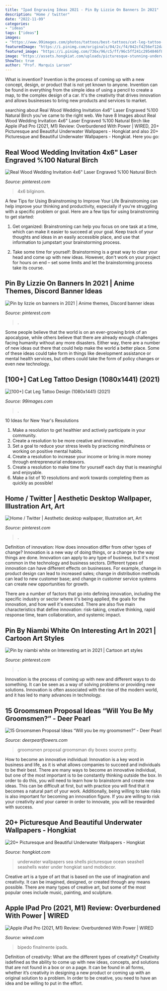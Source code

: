 ```yaml
---
title: "Ipad Engraving Ideas 2021 - Pin By Lizzie On Banners In 2021"
description: "Home / twitter"
date: "2022-11-09"
categories:
- "ideas"
tags: ["ideas"]
images:
- "https://www.99images.com/photos/tattoos/best-tattoos/cat-leg-tattoo-design-HeS5w.jpg?v=1578625323"
featuredImage: "https://i.pinimg.com/originals/04/2c/f4/042cf4256ef12da9e01fbb90201a0a47.jpg"
featured_image: "https://i.pinimg.com/736x/96/c5/ff/96c5ff241c2954846f8ef61612aa569d.jpg"
image: "https://assets.hongkiat.com/uploads/picturesque-stunning-underwater-wallpapers/underwater-sea-shells.jpg"
ShowToc: true
author: "Prof. Marquis Larson"
---
```



What is invention?
Invention is the process of coming up with a new concept, design, or product that is not yet known to anyone. Invention can be found in everything from the simple idea of using a pencil to create a map, to the complex design of a car. It's the creativity that drives innovation and allows businesses to bring new products and services to market.

	

		
searching about Real Wood Wedding Invitation 4x6&quot; Laser Engraved %100 Natural Birch you've came to the right web. We have 8 Images about Real Wood Wedding Invitation 4x6&quot; Laser Engraved %100 Natural Birch like Apple iPad Pro (2021, M1) Review: Overburdened With Power | WIRED, 20+ Picturesque and Beautiful Underwater Wallpapers - Hongkiat and also 20+ Picturesque and Beautiful Underwater Wallpapers - Hongkiat. Here you go:
		
    
## Real Wood Wedding Invitation 4x6&quot; Laser Engraved %100 Natural Birch

<img loading=lazy src="https://i.pinimg.com/originals/04/2c/f4/042cf4256ef12da9e01fbb90201a0a47.jpg" onerror="this.onerror=null;this.src='https://tse2.mm.bing.net/th?id=OIP.0dZFS3sCDR9HpcJGWZX_ygHaLC&amp;pid=15.1';" alt="Real Wood Wedding Invitation 4x6&quot; Laser Engraved %100 Natural Birch">

_Source: pinterest.com_

>4x6 bilginom. 

	

A few Tips for Using Brainstroming to Improve Your Life
Brainstroming can help improve your thinking and productivity, especially if you're struggling with a specific problem or goal. Here are a few tips for using brainstroming to get started: 
1. Get organized: Brainstroming can help you focus on one task at a time, which can make it easier to succeed at your goal. Keep track of your thoughts and ideas in an easily accessible place, and use that information to jumpstart your brainstorming process. 

2. Take some time for yourself: Brainstorming is a great way to clear your head and come up with new ideas. However, don't work on your project for hours on end – set some limits and let the brainstorming process take its course. 


    
## Pin By Lizzie On Banners In 2021 | Anime Themes, Discord Banner Ideas

<img loading=lazy src="https://i.pinimg.com/736x/8f/52/25/8f522503c0c8ab9100b970d0658889b6.jpg" onerror="this.onerror=null;this.src='https://tse3.mm.bing.net/th?id=OIP.rlX4lwoNASm0ocDr-vGhIgHaCe&amp;pid=15.1';" alt="Pin by lizzie on banners in 2021 | Anime themes, Discord banner ideas">

_Source: pinterest.com_

>. 

	

Some people believe that the world is on an ever-growing brink of an apocalypse, while others believe that there are already enough challenges facing humanity without any more disasters. Either way, there are a number of new ideas out there that could help make the world a better place. Some of these ideas could take form in things like development assistance or mental health services, but others could take the form of policy changes or even new technology.

    
## [100+] Cat Leg Tattoo Design (1080x1441) (2021)

<img loading=lazy src="https://www.99images.com/photos/tattoos/best-tattoos/cat-leg-tattoo-design-HeS5w.jpg?v=1578625323" onerror="this.onerror=null;this.src='https://tse1.mm.bing.net/th?id=OIP.K-m7COtvveOMtK1DwYCgfQHaJ4&amp;pid=15.1';" alt="[100+] Cat Leg Tattoo Design (1080x1441) (2021)">

_Source: 99images.com_

>. 

	

10 Ideas for New Year's Resolutions
1. Make a resolution to get healthier and actively participate in your community. 
2. Create a resolution to be more creative and innovative. 
3. Set a goal to reduce your stress levels by practicing mindfulness or working on positive mental habits. 
4. Create a resolution to increase your income or bring in more money through entrepreneurial endeavors. 
5. Create a resolution to make time for yourself each day that is meaningful and enjoyable. 
6. Make a list of 10 resolutions and work towards completing them as quickly as possible!

    
## Home / Twitter | Aesthetic Desktop Wallpaper, Illustration Art, Art

<img loading=lazy src="https://i.pinimg.com/736x/96/c5/ff/96c5ff241c2954846f8ef61612aa569d.jpg" onerror="this.onerror=null;this.src='https://tse2.mm.bing.net/th?id=OIP.gYFwRu_eSKdhJgue0LUi3wHaEK&amp;pid=15.1';" alt="Home / Twitter | Aesthetic desktop wallpaper, Illustration art, Art">

_Source: pinterest.com_

>. 

	

Definition of innovation: How does innovation differ from other types of change?
Innovation is a new way of doing things, or a change in the way things are done. Innovation can apply to any type of business, but it's most common in the technology and business sectors.
Different types of innovation can have different effects on businesses. For example, change in product design can lead to increased sales; change in distribution methods can lead to new customer base; and change in customer service systems can create new opportunities for growth.

There are a number of factors that go into defining innovation, including the specific industry or sector where it's being applied, the goals for the innovation, and how well it's executed. There are also five main characteristics that define innovation: risk-taking, creative thinking, rapid response time, team collaboration, and systemic impact.

    
## Pin By Niambi White On Interesting Art In 2021 | Cartoon Art Styles

<img loading=lazy src="https://i.pinimg.com/736x/57/3c/c5/573cc506028c63931424d6571cd61793.jpg" onerror="this.onerror=null;this.src='https://tse3.mm.bing.net/th?id=OIP.qGFVCW3p-FNRFTwDuB3o7gHaNK&amp;pid=15.1';" alt="Pin by niambi white on Interesting art in 2021 | Cartoon art styles">

_Source: pinterest.com_

>. 

	

Innovation is the process of coming up with new and different ways to do something. It can be seen as a way of solving problems or providing new solutions. Innovation is often associated with the rise of the modern world, and it has led to many advances in technology.

    
## 15 Groomsmen Proposal Ideas “Will You Be My Groomsmen?” - Deer Pearl

<img loading=lazy src="https://www.deerpearlflowers.com/wp-content/uploads/2018/05/DIY-Will-you-be-my-groomsman-boxes.jpg" onerror="this.onerror=null;this.src='https://tse1.mm.bing.net/th?id=OIP.KbjNnSeFKpYlwxs9u6JCOgHaLI&amp;pid=15.1';" alt="15 Groomsmen Proposal Ideas “Will you be my groomsmen?” - Deer Pearl">

_Source: deerpearlflowers.com_

>groomsmen proposal groomsman diy boxes source pretty. 

	

How to become an innovative individual:
Innovation is a key word in business and life, as it is what allows companies to succeed and individuals to be their best. There are many ways to become an innovative individual, but one of the most important is to be constantly thinking outside the box. In order to do this, you will need to learn how to brainstorm and create new ideas. This can be difficult at first, but with practice you will find that it becomes a natural part of your work. Additionally, being willing to take risks is also important for becoming an innovation figure. If you are willing to risk your creativity and your career in order to innovate, you will be rewarded with success.

    
## 20+ Picturesque And Beautiful Underwater Wallpapers - Hongkiat

<img loading=lazy src="https://assets.hongkiat.com/uploads/picturesque-stunning-underwater-wallpapers/underwater-sea-shells.jpg" onerror="this.onerror=null;this.src='https://tse1.mm.bing.net/th?id=OIP.l9yrY44b-0UJn_bQSxZTGwHaFj&amp;pid=15.1';" alt="20+ Picturesque and Beautiful Underwater Wallpapers - Hongkiat">

_Source: hongkiat.com_

>underwater wallpapers sea shells picturesque ocean seashell seashells water under hongkiat sand mobdecor. 

	

Creative art is a type of art that is based on the use of imagination and creativity. It can be imagined, designed, or created through any means possible. There are many types of creative art, but some of the most popular ones include music, painting, and sculpture.

    
## Apple IPad Pro (2021, M1) Review: Overburdened With Power | WIRED

<img loading=lazy src="https://media.wired.com/photos/60a7edc7a44d38b5b31ca92b/master/w_2560,c_limit/Gear-Review-iPad-Pro-Top.jpg" onerror="this.onerror=null;this.src='https://tse2.mm.bing.net/th?id=OIP.iUNjWyA9BIxXd_YqEJWDfAHaF7&amp;pid=15.1';" alt="Apple iPad Pro (2021, M1) Review: Overburdened With Power | WIRED">

_Source: wired.com_

>bipedo finalmente ipads. 

	

Definition of creativity: What are the different types of creativity?
Creativity isdefined as the ability to come up with new ideas, concepts, and solutions that are not found in a box or on a page. It can be found in all forms, whether it’s creativity in designing a new product or coming up with an original solution to a problem. In order to be creative, you need to have an idea and be willing to put in the effort.

